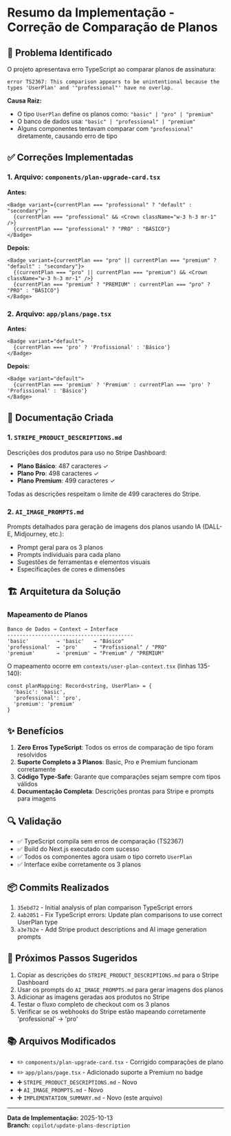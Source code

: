 # Resumo da Implementação - Correção de Comparação de Planos

## 🎯 Problema Identificado

O projeto apresentava erro TypeScript ao comparar planos de assinatura:

```
error TS2367: This comparison appears to be unintentional because the types 'UserPlan' and '"professional"' have no overlap.
```

**Causa Raiz:** 
- O tipo `UserPlan` define os planos como: `"basic" | "pro" | "premium"`
- O banco de dados usa: `"basic" | "professional" | "premium"`
- Alguns componentes tentavam comparar com `"professional"` diretamente, causando erro de tipo

## ✅ Correções Implementadas

### 1. Arquivo: `components/plan-upgrade-card.tsx`

**Antes:**
```tsx
<Badge variant={currentPlan === "professional" ? "default" : "secondary"}>
  {currentPlan === "professional" && <Crown className="w-3 h-3 mr-1" />}
  {currentPlan === "professional" ? "PRO" : "BÁSICO"}
</Badge>
```

**Depois:**
```tsx
<Badge variant={currentPlan === "pro" || currentPlan === "premium" ? "default" : "secondary"}>
  {(currentPlan === "pro" || currentPlan === "premium") && <Crown className="w-3 h-3 mr-1" />}
  {currentPlan === "premium" ? "PREMIUM" : currentPlan === "pro" ? "PRO" : "BÁSICO"}
</Badge>
```

### 2. Arquivo: `app/plans/page.tsx`

**Antes:**
```tsx
<Badge variant="default">
  {currentPlan === 'pro' ? 'Profissional' : 'Básico'}
</Badge>
```

**Depois:**
```tsx
<Badge variant="default">
  {currentPlan === 'premium' ? 'Premium' : currentPlan === 'pro' ? 'Profissional' : 'Básico'}
</Badge>
```

## 📝 Documentação Criada

### 1. `STRIPE_PRODUCT_DESCRIPTIONS.md`
Descrições dos produtos para uso no Stripe Dashboard:
- **Plano Básico**: 487 caracteres ✓
- **Plano Pro**: 498 caracteres ✓
- **Plano Premium**: 499 caracteres ✓

Todas as descrições respeitam o limite de 499 caracteres do Stripe.

### 2. `AI_IMAGE_PROMPTS.md`
Prompts detalhados para geração de imagens dos planos usando IA (DALL-E, Midjourney, etc.):
- Prompt geral para os 3 planos
- Prompts individuais para cada plano
- Sugestões de ferramentas e elementos visuais
- Especificações de cores e dimensões

## 🏗️ Arquitetura da Solução

### Mapeamento de Planos

```
Banco de Dados → Context → Interface
-----------------------------------------
'basic'         → 'basic'   → "Básico"
'professional'  → 'pro'     → "Profissional" / "PRO"
'premium'       → 'premium' → "Premium" / "PREMIUM"
```

O mapeamento ocorre em `contexts/user-plan-context.tsx` (linhas 135-140):
```tsx
const planMapping: Record<string, UserPlan> = {
  'basic': 'basic',
  'professional': 'pro',
  'premium': 'premium'
}
```

## ✨ Benefícios

1. **Zero Erros TypeScript**: Todos os erros de comparação de tipo foram resolvidos
2. **Suporte Completo a 3 Planos**: Basic, Pro e Premium funcionam corretamente
3. **Código Type-Safe**: Garante que comparações sejam sempre com tipos válidos
4. **Documentação Completa**: Descrições prontas para Stripe e prompts para imagens

## 🔍 Validação

- ✅ TypeScript compila sem erros de comparação (TS2367)
- ✅ Build do Next.js executado com sucesso
- ✅ Todos os componentes agora usam o tipo correto `UserPlan`
- ✅ Interface exibe corretamente os 3 planos

## 📦 Commits Realizados

1. `35ebd72` - Initial analysis of plan comparison TypeScript errors
2. `4ab2051` - Fix TypeScript errors: Update plan comparisons to use correct UserPlan type
3. `a3e7b2e` - Add Stripe product descriptions and AI image generation prompts

## 🚀 Próximos Passos Sugeridos

1. Copiar as descrições do `STRIPE_PRODUCT_DESCRIPTIONS.md` para o Stripe Dashboard
2. Usar os prompts do `AI_IMAGE_PROMPTS.md` para gerar imagens dos planos
3. Adicionar as imagens geradas aos produtos no Stripe
4. Testar o fluxo completo de checkout com os 3 planos
5. Verificar se os webhooks do Stripe estão mapeando corretamente 'professional' → 'pro'

## 📚 Arquivos Modificados

- ✏️ `components/plan-upgrade-card.tsx` - Corrigido comparações de plano
- ✏️ `app/plans/page.tsx` - Adicionado suporte a Premium no badge
- ➕ `STRIPE_PRODUCT_DESCRIPTIONS.md` - Novo
- ➕ `AI_IMAGE_PROMPTS.md` - Novo
- ➕ `IMPLEMENTATION_SUMMARY.md` - Novo (este arquivo)

---

**Data de Implementação:** 2025-10-13  
**Branch:** `copilot/update-plans-description`
